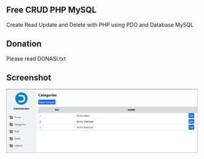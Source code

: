 ## Free CRUD PHP MySQL
Create Read Update and Delete with PHP using PDO and Database MySQL

## Donation
Please read DONASI.txt

## Screenshot
![](screenshot.png)